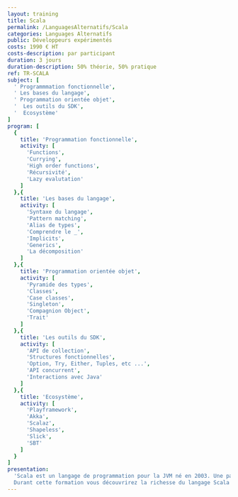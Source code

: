 ```yaml
---
layout: training
title: Scala
permalink: /LanguagesAlternatifs/Scala
categories: Languages Alternatifs
public: Développeurs expérimentés
costs: 1990 € HT
costs-description: par participant
duration: 3 jours
duration-description: 50% théorie, 50% pratique
ref: TR-SCALA
subject: [
  '￼Programmmation fonctionnelle',
  '￼Les bases du langage',
  '￼Programmation orientée objet',
  '￼￼Les outils du SDK',
  '￼￼Ecosystème'
]
program: [
  {
    title: 'Programmation fonctionnelle',
    activity: [
      'Functions',
      'Currying',
      'High order functions',
      'Récursivité',
      'Lazy evalutation'
    ]
  },{
    title: 'Les bases du langage',
    activity: [
      'Syntaxe du langage',
      'Pattern matching',
      'Alias de types',
      'Comprendre le _',
      'Implicits',
      'Generics',
      'La décomposition'
    ]
  },{
    title: 'Programmation orientée objet',
    activity: [
      'Pyramide des types',
      'Classes',
      'Case classes',
      'Singleton',
      'Compagnion Object',
      'Trait'
    ]
  },{
    title: 'Les outils du SDK',
    activity: [
      'API de collection',
      'Structures fonctionnelles',
      'Option, Try, Either, Tuples, etc ...',
      'API concurrent',
      'Interactions avec Java'
    ]
  },{
    title: 'Ecosystème',
    activity: [
      'Playframework',
      'Akka',
      'Scalaz',
      'Shapeless',
      'Slick',
      'SBT'
    ]
  }
]
presentation:
  'Scala est un langage de programmation pour la JVM né en 2003. Une particularité du langage est de proposer un mélange de plusieurs paradigmes de programmation, entre la programmation fonctionnelle et la programmation orientée objet.
  Durant cette formation vous découvrirez la richesse du langage Scala et apprendrez à maîtriser toute la puissance du langage à travers diverses mises en pratiques soutenues par des passages théoriques.'
---
```


